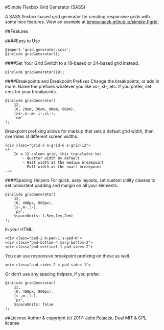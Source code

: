 #Simple Flexbox Grid Generator (SASS)

A SASS flexbox-based grid generator for creating responsive grids with some nice features. View an example at [johnpolacek.github.io/simple-flgrid](http://johnpolacek.github.io/simple-grid/).

##Features


####Easy to Use
```
@import 'grid.generator.scss';
@include gridGenerator();
```

####Set Your Grid
Switch to a 18-based or 24-based grid instead.

```
@include gridGenerator(18);
```

####Breakpoints and Breakpoint Prefixes
Change the breakpoints, or add in more. Name the prefixes whatever you like xs-, xl-, etc. If you prefer, set ems for your breakpoints.

```
@include gridGenerator(
    12,
    (0, 20em, 30em, 60em, 80em),
    (xs-,s-,m-,l-,xl-),
    'em'
);
```

Breakpoint prefixing allows for markup that sets a default grid width, then overrides at different screen widths.

```
<div class="grid-3 m-grid-6 s-grid-12">
<!-- 
	In a 12-column grid, this translates to: 
		- Quarter width by default
		- Half width at the medium breakpoint
		- Full width at the small breakpoint
-->
```


####Spacing Helpers
For quick, easy layouts, set custom utility classes to set consistent padding and margin on all your elements.

```
@include gridGenerator(
    12,
    (0, 480px, 800px),
    (s-,m-,l-),
    'px',
    $spaceUnits: (.5em,1em,2em)
);
```
In your HTML:

```
<div class="pad-2 m-pad-1 s-pad-0">
<div class="pad-bottom-4 marg-bottom-2">
<div class="pad-vertical-1 pad-sides-2">
```

You can use responsive breakpoint prefixing on these as well.

```
<div class="pad-sides-2 s-pad-sides-1">
```

Or don’t use any spacing helpers, if you prefer.

```
@include gridGenerator(
    12,
    (0, 480px, 800px),
    (s-,m-,l-),
    'px',
    $spaceUnits: false
);
```



##License
Author & copyright (c) 2017: [John Polacek](http://johnpolacek.com), Dual MIT & GPL license